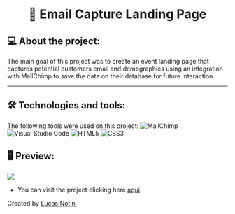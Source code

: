 <h1 align="center"> 📱 Email Capture Landing Page </h1>

## 💻 About the project:

The main goal of this project was to create an event landing page that captures potential customers email and demographics using an integration
with MailChimp to save the data on their database for future interaction.

---

## 🛠 Technologies and tools:

The following tools were used on this project:
![MailChimp](https://img.shields.io/badge/mailchimp-%23FFE01B.svg?&style=for-the-badge&logo=mailchimp&logoColor=black)
![Visual Studio Code](https://img.shields.io/badge/Visual%20Studio%20Code-0078d7.svg?style=for-the-badge&logo=visual-studio-code&logoColor=white)
![HTML5](https://img.shields.io/badge/html5-%23E34F26.svg?style=for-the-badge&logo=html5&logoColor=white)
![CSS3](https://img.shields.io/badge/css3-%231572B6.svg?style=for-the-badge&logo=css3&logoColor=white)

## 🖥️ Preview:

![](https://i.imgur.com/oJD8CIz.png) 

- You can visit the project clicking here <a href="#">aqui</a>.


Created by [Lucas Notini](https://github.com/lucasnotini)
